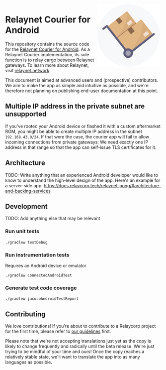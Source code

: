 <img src="./courier-icon.png" style="float:right; margin: 0.5em; max-width: 40%"/>

# Relaynet Courier for Android

This repository contains the source code for the [Relaynet Courier for Android](https://play.google.com/store/apps/details?id=tech.replaycorp.courier). As a Relaynet Courier implementation, its sole function is to relay cargo between Relaynet gateways. To learn more about Relaynet, visit [relaynet.network](https://relaynet.network).

This document is aimed at advanced users and (prospective) contributors. We aim to make the app as simple and intuitive as possible, and we're therefore not planning on publishing end-user documentation at this point.

## Multiple IP address in the private subnet are unsupported

If you've rooted your Android device or flashed it with a custom aftermarket ROM, you might be able to create multiple IP address in the subnet `192.168.43.0/24`. If that were the case, the courier app will fail to allow incoming connections from private gateways: We need exactly one IP address in that range so that the app can self-issue TLS certificates for it.

## Architecture

TODO: Write anything that an experienced Android developer would like to know to understand the high-level design of the app. Here's an example for a server-side app: https://docs.relaycorp.tech/relaynet-pong/#architecture-and-backing-services

## Development

TODO: Add anything else that may be relevant

### Run unit tests

```
./gradlew testDebug 
```

### Run instrumentation tests

Requires an Android device or emulator

```
./gradlew connectedAndroidTest 
```

### Generate test code coverage

```
./gradlew jacocoAndroidTestReport 
```

## Contributing

We love contributions! If you're about to contribute to a Relaycorp project for the first time, please refer to [our guidelines](https://github.com/relaycorp/.github/blob/master/CONTRIBUTING.md) first.

Please note that we're not accepting translations just yet as the copy is likely to change frequently and radically until the beta release. We're just trying to be mindful of your time and ours! Once the copy reaches a relatively stable state, we'll want to translate the app into as many languages as possible.
